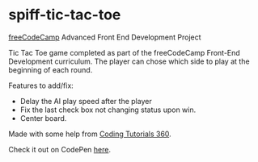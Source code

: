 # spiff-tic-tac-toe

<a href="https://freecodecamp.com">freeCodeCamp</a> Advanced Front End Development Project

Tic Tac Toe game completed as part of the freeCodeCamp Front-End Development curriculum.
The player can chose which side to play at the beginning of each round.

Features to add/fix:
<ul>
<li>Delay the AI play speed after the player</li>
<li>Fix the last check box not changing status upon win.</li>
<li>Center board.</li>
</ul>

Made with some help from <a href="https://www.youtube.com/user/pizzapokerguy87">Coding Tutorials 360</a>.

Check it out on CodePen <a href="https://codepen.io/usaspiff/full/xdreYK/">here</a>.
